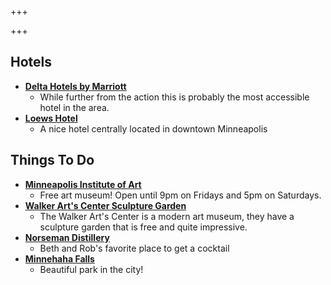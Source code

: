 +++

+++

## Hotels
* [**Delta Hotels by Marriott**](https://www.marriott.com/hotels/travel/mspde-delta-hotels-minneapolis-northeast/)
  * While further from the action this is probably the most accessible hotel in the area.
* [**Loews Hotel**](https://www.loewshotels.com/minneapolis-hotel)
  * A nice hotel centrally located in downtown Minneapolis
## Things To Do
* [**Minneapolis Institute of Art**](https://new.artsmia.org/)
  * Free art museum! Open until 9pm on Fridays and 5pm on Saturdays.
* [**Walker Art's Center Sculpture Garden**](https://walkerart.org/visit/garden)
  * The Walker Art's Center is a modern art museum, they have a sculpture garden that is free
and quite impressive.
* [**Norseman Distillery**](https://norsemandistillery.com/)
  * Beth and Rob's favorite place to get a cocktail
* [**Minnehaha Falls**](https://www.nps.gov/miss/planyourvisit/minnehah.htm)
  * Beautiful park in the city!
